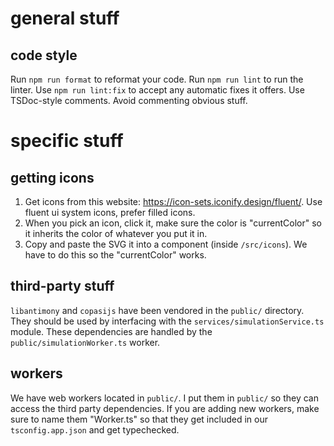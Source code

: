 # general stuff

## code style

Run `npm run format` to reformat your code.
Run `npm run lint` to run the linter. Use `npm run lint:fix` to accept any automatic fixes it offers.
Use TSDoc-style comments. Avoid commenting obvious stuff.

# specific stuff

## getting icons

1.  Get icons from this website: https://icon-sets.iconify.design/fluent/.
    Use fluent ui system icons, prefer filled icons.
2.  When you pick an icon, click it, make sure the color is "currentColor" so it inherits the color of whatever you put it in.
3.  Copy and paste the SVG it into a component (inside `/src/icons`). We have to do this so the "currentColor" works.

## third-party stuff

`libantimony` and `copasijs` have been vendored in the `public/` directory.
They should be used by interfacing with the `services/simulationService.ts` module.
These dependencies are handled by the `public/simulationWorker.ts` worker.

## workers

We have web workers located in `public/`. I put them in `public/` so they can access the third party dependencies. If you are adding
new workers, make sure to name them "<name>Worker.ts" so that they get included in our `tsconfig.app.json` and get typechecked.
